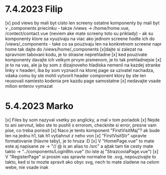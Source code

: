 # 7.4.2023 Filip
[x] pod views by mali byt cisto len screeny ostatne komponenty by mali byt v _components priecinku
	- takze /views -> /home/home.vue, /contect/contact.vue (neviem ake mate screeny toto su priklady)
	- ak su komponenty ktore sa vyuzivaju na viac ako jednom screene hodte ich do /views/_components
	- take co sa pouzivaju len na konkretnom screene napr home tak dajte do /views/home/_components
[x]dajte si zalezat na spravnom tabovani kodu, je to strasne neprehladne
[x] ked pouzivate komponenty davajte ich velkym prvym pismenom, je to tak prehladnejsie <Shield-vector />
[x] je to na vas, ale ja by som z dizajnoveho hladiska nemenil na kazdej stranke linky v headeri, iba by som vyznacil na ktorej page sa uzivatel nachadza, vdaka comu by ste mohli vytvorit header component ktory by ste len reusovali namiesto kodenia pre kazdu page samostatne
[x] nedavajte vsade milion enterov vymazat

# 5.4.2023 Marko
[x] Files by som nazyval vsetky po anglicky, a mal v tom poriadok
[x] Nejde to ani servnut, lebo ste to pushli s errorom, checknite si error, presne vam pise, co treba poriesit
[x] Naco je tento komponent "FirstVisitMaj"? ak bude len na jednu h1, tak h1 vytiahnut z neho von
[x] "FirstVisitStr" upravte formatovanie (hlavne taby), je to hruza :D
[x] V "HomePage.vue" to mate este aj napisane ze -> "// @ is an alias to /src" a ajtak tam tie cesty mate takto -> "../components/LoginBtn.vue" (to iste aj "StrazcoviaPage.vue")
[x] V "RegisterPage" si prosim vas spravte normalne tie .svg, nepouzivajte to takto, ked si to mozte spravit ako obyc svg, nech to mate zladene na celom webe, nie vsade inak